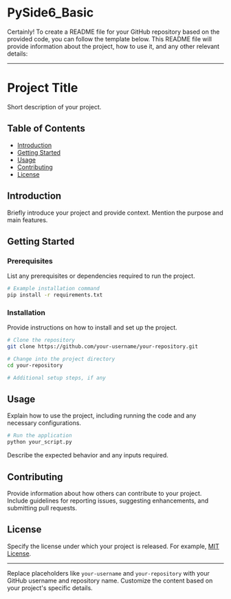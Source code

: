 # PySide6_Basic

Certainly! To create a README file for your GitHub repository based on the provided code, you can follow the template below. This README file will provide information about the project, how to use it, and any other relevant details:

---

# Project Title

Short description of your project.

## Table of Contents

- [Introduction](#introduction)
- [Getting Started](#getting-started)
- [Usage](#usage)
- [Contributing](#contributing)
- [License](#license)

## Introduction

Briefly introduce your project and provide context. Mention the purpose and main features.

## Getting Started

### Prerequisites

List any prerequisites or dependencies required to run the project.

```bash
# Example installation command
pip install -r requirements.txt
```

### Installation

Provide instructions on how to install and set up the project.

```bash
# Clone the repository
git clone https://github.com/your-username/your-repository.git

# Change into the project directory
cd your-repository

# Additional setup steps, if any
```

## Usage

Explain how to use the project, including running the code and any necessary configurations.

```bash
# Run the application
python your_script.py
```

Describe the expected behavior and any inputs required.

## Contributing

Provide information about how others can contribute to your project. Include guidelines for reporting issues, suggesting enhancements, and submitting pull requests.

## License

Specify the license under which your project is released. For example, [MIT License](LICENSE).

---

Replace placeholders like `your-username` and `your-repository` with your GitHub username and repository name. Customize the content based on your project's specific details.
